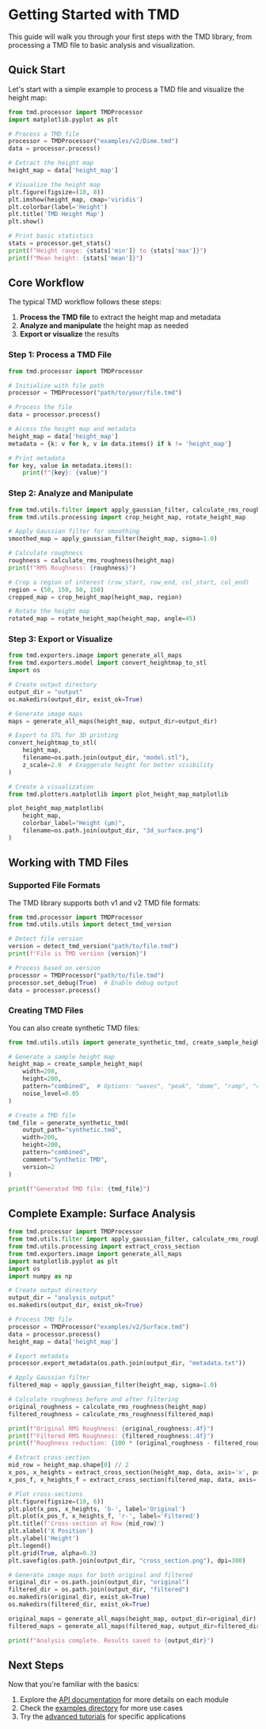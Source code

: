 # Getting Started with TMD

This guide will walk you through your first steps with the TMD library, from processing a TMD file to basic analysis and visualization.

## Quick Start

Let's start with a simple example to process a TMD file and visualize the height map:

```python
from tmd.processor import TMDProcessor
import matplotlib.pyplot as plt

# Process a TMD file
processor = TMDProcessor("examples/v2/Dime.tmd")
data = processor.process()

# Extract the height map
height_map = data['height_map']

# Visualize the height map
plt.figure(figsize=(10, 8))
plt.imshow(height_map, cmap='viridis')
plt.colorbar(label='Height')
plt.title('TMD Height Map')
plt.show()

# Print basic statistics
stats = processor.get_stats()
print(f"Height range: {stats['min']} to {stats['max']}")
print(f"Mean height: {stats['mean']}")
```

## Core Workflow

The typical TMD workflow follows these steps:

1. **Process the TMD file** to extract the height map and metadata
2. **Analyze and manipulate** the height map as needed
3. **Export or visualize** the results

### Step 1: Process a TMD File

```python
from tmd.processor import TMDProcessor

# Initialize with file path
processor = TMDProcessor("path/to/your/file.tmd")

# Process the file
data = processor.process()

# Access the height map and metadata
height_map = data['height_map']
metadata = {k: v for k, v in data.items() if k != 'height_map'}

# Print metadata
for key, value in metadata.items():
    print(f"{key}: {value}")
```

### Step 2: Analyze and Manipulate

```python
from tmd.utils.filter import apply_gaussian_filter, calculate_rms_roughness
from tmd.utils.processing import crop_height_map, rotate_height_map

# Apply Gaussian filter for smoothing
smoothed_map = apply_gaussian_filter(height_map, sigma=1.0)

# Calculate roughness
roughness = calculate_rms_roughness(height_map)
print(f"RMS Roughness: {roughness}")

# Crop a region of interest (row_start, row_end, col_start, col_end)
region = (50, 150, 50, 150)
cropped_map = crop_height_map(height_map, region)

# Rotate the height map
rotated_map = rotate_height_map(height_map, angle=45)
```

### Step 3: Export or Visualize

```python
from tmd.exporters.image import generate_all_maps
from tmd.exporters.model import convert_heightmap_to_stl
import os

# Create output directory
output_dir = "output"
os.makedirs(output_dir, exist_ok=True)

# Generate image maps
maps = generate_all_maps(height_map, output_dir=output_dir)

# Export to STL for 3D printing
convert_heightmap_to_stl(
    height_map,
    filename=os.path.join(output_dir, "model.stl"),
    z_scale=2.0  # Exaggerate height for better visibility
)

# Create a visualization
from tmd.plotters.matplotlib import plot_height_map_matplotlib

plot_height_map_matplotlib(
    height_map,
    colorbar_label="Height (µm)",
    filename=os.path.join(output_dir, "3d_surface.png")
)
```

## Working with TMD Files

### Supported File Formats

The TMD library supports both v1 and v2 TMD file formats:

```python
from tmd.processor import TMDProcessor
from tmd.utils.utils import detect_tmd_version

# Detect file version
version = detect_tmd_version("path/to/file.tmd")
print(f"File is TMD version {version}")

# Process based on version
processor = TMDProcessor("path/to/file.tmd")
processor.set_debug(True)  # Enable debug output
data = processor.process()
```

### Creating TMD Files

You can also create synthetic TMD files:

```python
from tmd.utils.utils import generate_synthetic_tmd, create_sample_height_map

# Generate a sample height map
height_map = create_sample_height_map(
    width=200,
    height=200,
    pattern="combined",  # Options: "waves", "peak", "dome", "ramp", "combined"
    noise_level=0.05
)

# Create a TMD file
tmd_file = generate_synthetic_tmd(
    output_path="synthetic.tmd",
    width=200,
    height=200,
    pattern="combined",
    comment="Synthetic TMD",
    version=2
)

print(f"Generated TMD file: {tmd_file}")
```

## Complete Example: Surface Analysis

```python
from tmd.processor import TMDProcessor
from tmd.utils.filter import apply_gaussian_filter, calculate_rms_roughness
from tmd.utils.processing import extract_cross_section
from tmd.exporters.image import generate_all_maps
import matplotlib.pyplot as plt
import os
import numpy as np

# Create output directory
output_dir = "analysis_output"
os.makedirs(output_dir, exist_ok=True)

# Process TMD file
processor = TMDProcessor("examples/v2/Surface.tmd")
data = processor.process()
height_map = data['height_map']

# Export metadata
processor.export_metadata(os.path.join(output_dir, "metadata.txt"))

# Apply Gaussian filter
filtered_map = apply_gaussian_filter(height_map, sigma=1.0)

# Calculate roughness before and after filtering
original_roughness = calculate_rms_roughness(height_map)
filtered_roughness = calculate_rms_roughness(filtered_map)

print(f"Original RMS Roughness: {original_roughness:.4f}")
print(f"Filtered RMS Roughness: {filtered_roughness:.4f}")
print(f"Roughness reduction: {100 * (original_roughness - filtered_roughness) / original_roughness:.2f}%")

# Extract cross-section
mid_row = height_map.shape[0] // 2
x_pos, x_heights = extract_cross_section(height_map, data, axis='x', position=mid_row)
x_pos_f, x_heights_f = extract_cross_section(filtered_map, data, axis='x', position=mid_row)

# Plot cross-sections
plt.figure(figsize=(10, 6))
plt.plot(x_pos, x_heights, 'b-', label='Original')
plt.plot(x_pos_f, x_heights_f, 'r-', label='Filtered')
plt.title(f'Cross-section at Row {mid_row}')
plt.xlabel('X Position')
plt.ylabel('Height')
plt.legend()
plt.grid(True, alpha=0.3)
plt.savefig(os.path.join(output_dir, "cross_section.png"), dpi=300)

# Generate image maps for both original and filtered
original_dir = os.path.join(output_dir, "original")
filtered_dir = os.path.join(output_dir, "filtered")
os.makedirs(original_dir, exist_ok=True)
os.makedirs(filtered_dir, exist_ok=True)

original_maps = generate_all_maps(height_map, output_dir=original_dir)
filtered_maps = generate_all_maps(filtered_map, output_dir=filtered_dir)

print(f"Analysis complete. Results saved to {output_dir}")
```

## Next Steps

Now that you're familiar with the basics:

1. Explore the [API documentation](../api/processor.md) for more details on each module
2. Check the [examples directory](https://github.com/yourusername/tmd/examples) for more use cases
3. Try the [advanced tutorials](../tutorials/advanced.md) for specific applications
